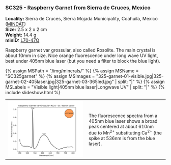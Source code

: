 
### <a name="SC325"></a> SC325 - Raspberry Garnet from Sierra de Cruces, Mexico

**Locality:** Sierra de Cruces, Sierra Mojada Municipality, Coahuila, Mexico ([MINDAT](https://www.mindat.org/loc-5433.html))  
**Size:** 2.5 x 2 x 2 cm  
**Weight:** 14.4 g  
**minID:** [L70-47Q](https://www.mindat.org/L70-47Q)

Raspberry garnet var grossular, also called Rosolite. The main crystal is about
10mm in size.  Nice orange fluorescence under long wave UV light, best under
405nm blue laser (but you need a filter to block the blue light).

{% assign MSPath = "/img/minerals/" %}
{% assign MSName = "SC325garnet" %}
{% assign MSImages = "325-garnet-01-visible.jpg|325-garnet-02-405laser.jpg|325-garnet-03-365led.jpg" | split: "|" %}
{% assign MSLabels = "Visible light|405nm blue laser|Longwave UV" | split: "|" %}
{% include slideshow.html %}

<table width="100%">
<tr>
<td width="50%"><img src="/img/spectra/325-garnet-405laser.png" width="100%" ></td>
<td width="50%" style="padding:10px">
The fluorescence spectra from a 405nm blue laser shows a broad peak centered at
about 610nm due to Mn<sup>2+</sup> substituting Ca<sup>2+</sup> (the spike at
536nm is from the blue laser).
</td></tr></table>
<br>

